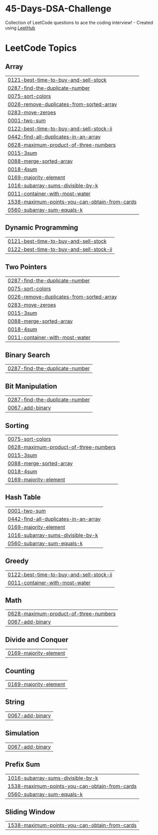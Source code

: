 # 45-Days-DSA-Challenge
Collection of LeetCode questions to ace the coding interview! - Created using [LeetHub](https://github.com/QasimWani/LeetHub)

<!---LeetCode Topics Start-->
# LeetCode Topics
## Array
|  |
| ------- |
| [0121-best-time-to-buy-and-sell-stock](https://github.com/rizzit11/45-Days-DSA-Challenge/tree/master/0121-best-time-to-buy-and-sell-stock) |
| [0287-find-the-duplicate-number](https://github.com/rizzit11/45-Days-DSA-Challenge/tree/master/0287-find-the-duplicate-number) |
| [0075-sort-colors](https://github.com/rizzit11/45-Days-DSA-Challenge/tree/master/0075-sort-colors) |
| [0026-remove-duplicates-from-sorted-array](https://github.com/rizzit11/45-Days-DSA-Challenge/tree/master/0026-remove-duplicates-from-sorted-array) |
| [0283-move-zeroes](https://github.com/rizzit11/45-Days-DSA-Challenge/tree/master/0283-move-zeroes) |
| [0001-two-sum](https://github.com/rizzit11/45-Days-DSA-Challenge/tree/master/0001-two-sum) |
| [0122-best-time-to-buy-and-sell-stock-ii](https://github.com/rizzit11/45-Days-DSA-Challenge/tree/master/0122-best-time-to-buy-and-sell-stock-ii) |
| [0442-find-all-duplicates-in-an-array](https://github.com/rizzit11/45-Days-DSA-Challenge/tree/master/0442-find-all-duplicates-in-an-array) |
| [0628-maximum-product-of-three-numbers](https://github.com/rizzit11/45-Days-DSA-Challenge/tree/master/0628-maximum-product-of-three-numbers) |
| [0015-3sum](https://github.com/rizzit11/45-Days-DSA-Challenge/tree/master/0015-3sum) |
| [0088-merge-sorted-array](https://github.com/rizzit11/45-Days-DSA-Challenge/tree/master/0088-merge-sorted-array) |
| [0018-4sum](https://github.com/rizzit11/45-Days-DSA-Challenge/tree/master/0018-4sum) |
| [0169-majority-element](https://github.com/rizzit11/45-Days-DSA-Challenge/tree/master/0169-majority-element) |
| [1016-subarray-sums-divisible-by-k](https://github.com/rizzit11/45-Days-DSA-Challenge/tree/master/1016-subarray-sums-divisible-by-k) |
| [0011-container-with-most-water](https://github.com/rizzit11/45-Days-DSA-Challenge/tree/master/0011-container-with-most-water) |
| [1538-maximum-points-you-can-obtain-from-cards](https://github.com/rizzit11/45-Days-DSA-Challenge/tree/master/1538-maximum-points-you-can-obtain-from-cards) |
| [0560-subarray-sum-equals-k](https://github.com/rizzit11/45-Days-DSA-Challenge/tree/master/0560-subarray-sum-equals-k) |
## Dynamic Programming
|  |
| ------- |
| [0121-best-time-to-buy-and-sell-stock](https://github.com/rizzit11/45-Days-DSA-Challenge/tree/master/0121-best-time-to-buy-and-sell-stock) |
| [0122-best-time-to-buy-and-sell-stock-ii](https://github.com/rizzit11/45-Days-DSA-Challenge/tree/master/0122-best-time-to-buy-and-sell-stock-ii) |
## Two Pointers
|  |
| ------- |
| [0287-find-the-duplicate-number](https://github.com/rizzit11/45-Days-DSA-Challenge/tree/master/0287-find-the-duplicate-number) |
| [0075-sort-colors](https://github.com/rizzit11/45-Days-DSA-Challenge/tree/master/0075-sort-colors) |
| [0026-remove-duplicates-from-sorted-array](https://github.com/rizzit11/45-Days-DSA-Challenge/tree/master/0026-remove-duplicates-from-sorted-array) |
| [0283-move-zeroes](https://github.com/rizzit11/45-Days-DSA-Challenge/tree/master/0283-move-zeroes) |
| [0015-3sum](https://github.com/rizzit11/45-Days-DSA-Challenge/tree/master/0015-3sum) |
| [0088-merge-sorted-array](https://github.com/rizzit11/45-Days-DSA-Challenge/tree/master/0088-merge-sorted-array) |
| [0018-4sum](https://github.com/rizzit11/45-Days-DSA-Challenge/tree/master/0018-4sum) |
| [0011-container-with-most-water](https://github.com/rizzit11/45-Days-DSA-Challenge/tree/master/0011-container-with-most-water) |
## Binary Search
|  |
| ------- |
| [0287-find-the-duplicate-number](https://github.com/rizzit11/45-Days-DSA-Challenge/tree/master/0287-find-the-duplicate-number) |
## Bit Manipulation
|  |
| ------- |
| [0287-find-the-duplicate-number](https://github.com/rizzit11/45-Days-DSA-Challenge/tree/master/0287-find-the-duplicate-number) |
| [0067-add-binary](https://github.com/rizzit11/45-Days-DSA-Challenge/tree/master/0067-add-binary) |
## Sorting
|  |
| ------- |
| [0075-sort-colors](https://github.com/rizzit11/45-Days-DSA-Challenge/tree/master/0075-sort-colors) |
| [0628-maximum-product-of-three-numbers](https://github.com/rizzit11/45-Days-DSA-Challenge/tree/master/0628-maximum-product-of-three-numbers) |
| [0015-3sum](https://github.com/rizzit11/45-Days-DSA-Challenge/tree/master/0015-3sum) |
| [0088-merge-sorted-array](https://github.com/rizzit11/45-Days-DSA-Challenge/tree/master/0088-merge-sorted-array) |
| [0018-4sum](https://github.com/rizzit11/45-Days-DSA-Challenge/tree/master/0018-4sum) |
| [0169-majority-element](https://github.com/rizzit11/45-Days-DSA-Challenge/tree/master/0169-majority-element) |
## Hash Table
|  |
| ------- |
| [0001-two-sum](https://github.com/rizzit11/45-Days-DSA-Challenge/tree/master/0001-two-sum) |
| [0442-find-all-duplicates-in-an-array](https://github.com/rizzit11/45-Days-DSA-Challenge/tree/master/0442-find-all-duplicates-in-an-array) |
| [0169-majority-element](https://github.com/rizzit11/45-Days-DSA-Challenge/tree/master/0169-majority-element) |
| [1016-subarray-sums-divisible-by-k](https://github.com/rizzit11/45-Days-DSA-Challenge/tree/master/1016-subarray-sums-divisible-by-k) |
| [0560-subarray-sum-equals-k](https://github.com/rizzit11/45-Days-DSA-Challenge/tree/master/0560-subarray-sum-equals-k) |
## Greedy
|  |
| ------- |
| [0122-best-time-to-buy-and-sell-stock-ii](https://github.com/rizzit11/45-Days-DSA-Challenge/tree/master/0122-best-time-to-buy-and-sell-stock-ii) |
| [0011-container-with-most-water](https://github.com/rizzit11/45-Days-DSA-Challenge/tree/master/0011-container-with-most-water) |
## Math
|  |
| ------- |
| [0628-maximum-product-of-three-numbers](https://github.com/rizzit11/45-Days-DSA-Challenge/tree/master/0628-maximum-product-of-three-numbers) |
| [0067-add-binary](https://github.com/rizzit11/45-Days-DSA-Challenge/tree/master/0067-add-binary) |
## Divide and Conquer
|  |
| ------- |
| [0169-majority-element](https://github.com/rizzit11/45-Days-DSA-Challenge/tree/master/0169-majority-element) |
## Counting
|  |
| ------- |
| [0169-majority-element](https://github.com/rizzit11/45-Days-DSA-Challenge/tree/master/0169-majority-element) |
## String
|  |
| ------- |
| [0067-add-binary](https://github.com/rizzit11/45-Days-DSA-Challenge/tree/master/0067-add-binary) |
## Simulation
|  |
| ------- |
| [0067-add-binary](https://github.com/rizzit11/45-Days-DSA-Challenge/tree/master/0067-add-binary) |
## Prefix Sum
|  |
| ------- |
| [1016-subarray-sums-divisible-by-k](https://github.com/rizzit11/45-Days-DSA-Challenge/tree/master/1016-subarray-sums-divisible-by-k) |
| [1538-maximum-points-you-can-obtain-from-cards](https://github.com/rizzit11/45-Days-DSA-Challenge/tree/master/1538-maximum-points-you-can-obtain-from-cards) |
| [0560-subarray-sum-equals-k](https://github.com/rizzit11/45-Days-DSA-Challenge/tree/master/0560-subarray-sum-equals-k) |
## Sliding Window
|  |
| ------- |
| [1538-maximum-points-you-can-obtain-from-cards](https://github.com/rizzit11/45-Days-DSA-Challenge/tree/master/1538-maximum-points-you-can-obtain-from-cards) |
<!---LeetCode Topics End-->